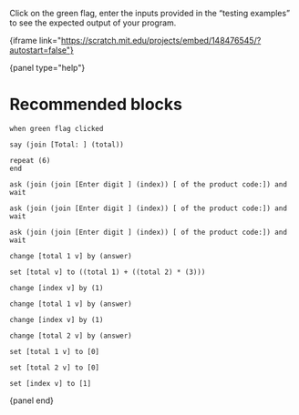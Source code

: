 Click on the green flag, enter the inputs provided in the “testing examples” to
see the expected output of your program.

{iframe link="https://scratch.mit.edu/projects/embed/148476545/?autostart=false"}

{panel type="help"}

# Recommended blocks

```scratch
when green flag clicked

say (join [Total: ] (total))
```

```scratch
repeat (6)
end
```

```scratch
ask (join (join [Enter digit ] (index)) [ of the product code:]) and wait

ask (join (join [Enter digit ] (index)) [ of the product code:]) and wait

ask (join (join [Enter digit ] (index)) [ of the product code:]) and wait
```

```scratch
change [total 1 v] by (answer)

set [total v] to ((total 1) + ((total 2) * (3)))

change [index v] by (1)

change [total 1 v] by (answer)

change [index v] by (1)

change [total 2 v] by (answer)

set [total 1 v] to [0]

set [total 2 v] to [0]

set [index v] to [1]
```

{panel end}
